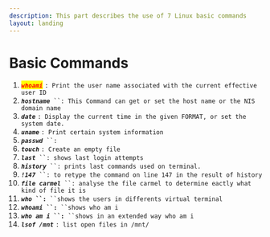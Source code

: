 ```yaml
---
description: This part describes the use of 7 Linux basic commands
layout: landing
---
```


# Basic Commands

1. _<mark style="color:red;">**`whoami`**</mark>_ `: Print the user name associated with the current effective user ID`
2. _**`hostname`**_` ``: This Command can get or set the host name or the NIS domain name`
3. _**`date`**_ `: Display the current time in the given FORMAT, or set the system date.`
4. _**`uname`**_ `: Print certain system information`
5. _**`passwd`**_` ``:`
6. _**`touch`**_ `: Create an empty file`
7. _**`last`**_` ``: shows last login attempts`
8. _**`history`**_` ``: prints last commands used on terminal.`
9. _**`!147`**_` ``: to retype the command on line 147 in the result of history`
10. _**`file carmel`**_` ``: analyse the file carmel to determine eactly what kind of file it is`
11. _**`who`**_**` ``:`**` ``shows the users in differents virtual terminal`
12. _**`whoami`**_**` ``:`**` ``shows who am i`
13. _**`who am i`**_**` ``:`**` ``shows in an extended way who am i`
14. _**`lsof /mnt`**_ `: list open files in /mnt/`



